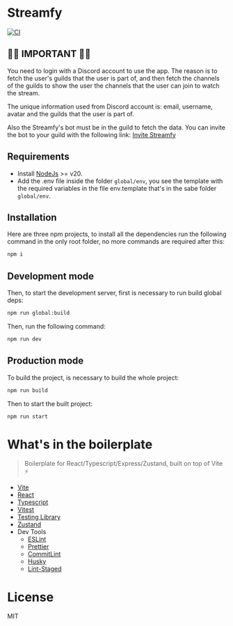 # Streamfy

[![CI](https://github.com/enmanuelmag/Streamfy/actions/workflows/ci.yml/badge.svg?branch=main)](https://github.com/enmanuelmag/Streamfy/actions/workflows/ci.yml)

## 🚨🚨 IMPORTANT 🚨🚨

You need to login with a Discord account to use the app. The reason is to fetch the user's guilds that the user is part of, and then fetch the channels of the guilds to show the user the channels that the user can join to watch the stream.

The unique information used from Discord account is: email, username, avatar and the guilds that the user is part of.

Also the Streamfy's bot must be in the guild to fetch the data. You can invite the bot to your guild with the following link: [Invite Streamfy](https://discord.com/api/oauth2/authorize?client_id=1204867795813404703&permissions=74816&scope=bot)

## Requirements

- Install [NodeJs](https://nodejs.org/en) >= v20.
- Add the .env file inside the folder `global/env`, you see the template with the required variables in the file env.template that's in the sabe folder `global/env`.

## Installation

Here are three npm projects, to install all the dependencies run the following command in the only root folder, no more commands are required after this:

```Bash
npm i
```

## Development mode

Then, to start the development server, first is necessary to run build global deps:

```Bash
npm run global:build
```

Then, run the following command:

```Bash
npm run dev
```

## Production mode

To build the project, is necessary to build the whole project:

```Bash
npm run build
```

Then to start the built project:

```Bash
npm run start
```

# What's in the boilerplate

> Boilerplate for React/Typescript/Express/Zustand, built on top of Vite ⚡️

- [Vite](https://vitejs.dev/)
- [React](https://reactjs.org/)
- [Typescript](https://www.typescriptlang.org/)
- [Vitest](https://vitest.dev/)
- [Testing Library](https://testing-library.com/)
- [Zustand](https://zustand-demo.pmnd.rs)
- Dev Tools
  - [ESLint](https://eslint.org/)
  - [Prettier](https://prettier.io/)
  - [CommitLint](https://commitlint.js.org/#/)
  - [Husky](https://typicode.github.io/husky/#/)
  - [Lint-Staged](https://github.com/okonet/lint-staged)


# License

MIT
